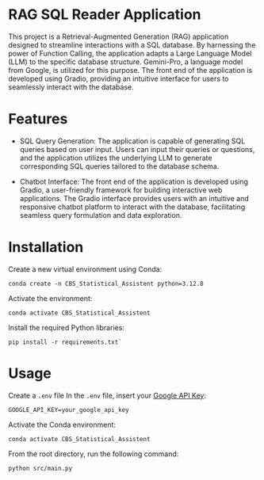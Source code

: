 # RAG SQL Reader Application

This project is a Retrieval-Augmented Generation (RAG) application designed to streamline interactions with a SQL 
database. By harnessing the power of Function Calling, the application adapts 
a Large Language Model (LLM) to the specific database structure. Gemini-Pro, a language model from Google, is utilized for this purpose. The front end of the application is developed using Gradio, providing an intuitive interface for users to seamlessly interact with the database.

# Features

- SQL Query Generation: The application is capable of generating SQL queries based on user input. Users can input their 
queries or questions, and the application utilizes the underlying LLM to generate corresponding SQL queries tailored
to the database schema.

- Chatbot Interface: The front end of the application is developed using Gradio, a user-friendly framework for 
building interactive web applications. The Gradio interface provides users with an intuitive and responsive chatbot
platform to interact with the database, facilitating seamless query formulation and data exploration.

# Installation
Create a new virtual environment using Conda:

    conda create -n CBS_Statistical_Assistent python=3.12.8

Activate the environment:

    conda activate CBS_Statistical_Assistent

Install the required Python libraries:

    pip install -r requirements.txt`

# Usage 
Create a `.env` file
In the `.env` file, insert your [Google API Key](https://aistudio.google.com/app/apikey):

    GOOGLE_API_KEY=your_google_api_key

Activate the Conda environment:

    conda activate CBS_Statistical_Assistent

From the root directory, run the following command:

    python src/main.py
